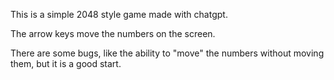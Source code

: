 This is a simple 2048 style game made with chatgpt.

The arrow keys move the numbers on the screen.

There are some bugs, like the ability to "move" the numbers
without moving them, but it is a good start.

